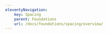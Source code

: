 ```yaml
---
eleventyNavigation:
    key: Spacing
    parent: Foundations
    url: /docs/foundations/spacing/overview/
---
```

